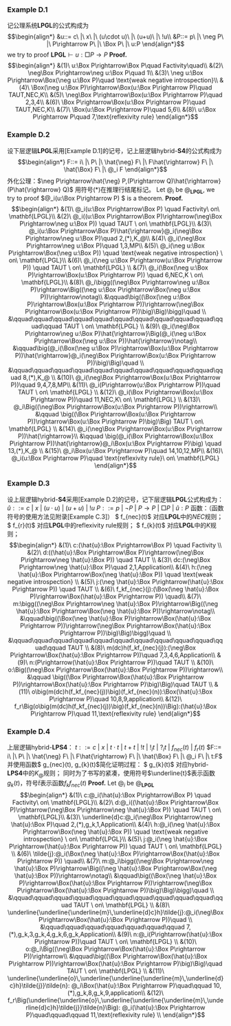 ### Example D.1
记公理系统$\mathbf{LPGL}$的公式构成为
$$\begin{align*}
    &u::= c\ |\ x\ |\ (u\cdot u)\ |\ (u+u)\ |\ !u\\
    &P::= p\ |\ \neg P\ |\ P\rightarrow P\ |\ \Box P\ |\ u:P
\end{align*}$$
we try to proof $\mathbf{LPGL}\vdash u:\Box P\rightarrow P$
**Proof.**
$$\begin{align*}
    &(1)\ u:\Box P\rightarrow\Box P\quad Factivity\quad\\
    &(2)\ \neg\Box P\rightarrow\neg u:\Box P\quad 1\\
    &(3)\ \neg u:\Box P\rightarrow\Box(\neg u:\Box P)\quad \text{weak negative introspection}\\
    &(4)\ \Box(\neg u:\Box P)\rightarrow\Box(u:\Box P\rightarrow P)\quad TAUT,NEC,K\\
    &(5)\ \neg\Box P\rightarrow\Box(u:\Box P\rightarrow P)\quad 2,3,4\\
    &(6)\ \Box P\rightarrow\Box(u:\Box P\rightarrow P)\quad TAUT,NEC,K\\
    &(7)\ \Box(u:\Box P\rightarrow P)\quad 5,6\\
    &(8)\ u:\Box P\rightarrow P\quad 7,\text{reflexivity rule}
\end{align*}$$

### Example D.2
设下层逻辑$\mathbf{LPGL}$采用[Example D.1]的记号，记上层逻辑$\text{hybrid-}\mathbf{S4}$的公式构成为
$$\begin{align*}
    F::= i\ |\ P\ |\ \hat{\neg} F\ |\ F\hat{\rightarrow} F\ |\ \hat{\Box} F\ |\ @_i F
\end{align*}$$
外化公理：$\neg P\rightarrow\hat{\neg} P,(P\rightarrow Q)\hat{\rightarrow}(P\hat{\rightarrow} Q)$ 用符号$(*)$在推理行结尾标记。
Let $@_i$ be $@_\mathbf{LPGL}$, we try to proof $@_i(u:\Box P\rightarrow P) $ is a theorem.
**Proof.** 
$$\begin{align*}
    &(1)\ @_i(u:\Box P\rightarrow\Box P) \quad Factivity\ on\ \mathbf{LPGL}\\
    &(2)\ @_i((u:\Box P\rightarrow\Box P)\rightarrow(\neg\Box P\rightarrow\neg u:\Box P)) \quad TAUT \ on\ \mathbf{LPGL}\\
    &(3)\ @_i(u:\Box P\rightarrow\Box P)\hat{\rightarrow}@_i(\neg\Box P\rightarrow\neg u:\Box P)\quad 2,(*),K_@\\
    &(4)\ @_i(\neg\Box P\rightarrow\neg u:\Box P)\quad 1,3,MP\\
    &(5)\ @_i(\neg u:\Box P\rightarrow\Box(\neg u:\Box P)) \quad \text{weak negative introspection} \ on\ \mathbf{LPGL}\\ 
    &(6)\ @_i(\neg u:\Box P\rightarrow(u:\Box P\rightarrow P)) \quad TAUT \ on\ \mathbf{LPGL} \\
    &(7)\ @_i(\Box(\neg u:\Box P)\rightarrow\Box(u:\Box P\rightarrow P)) \quad 6,NEC,K \ on\ \mathbf{LPGL}\\ 
    &(8)\ @_i\bigg((\neg\Box P\rightarrow\neg u:\Box P)\rightarrow\Big((\neg u:\Box P\rightarrow\Box(\neg u:\Box P))\rightarrow\notag\\
    &\qquad\big((\Box(\neg u:\Box P)\rightarrow\Box(u:\Box P\rightarrow P))\rightarrow(\neg\Box P\rightarrow\Box(u:\Box P\rightarrow P))\big)\Big)\bigg)\quad \\
    &\qquad\qquad\qquad\qquad\qquad\qquad\qquad\qquad\qquad\qquad\qquad\qquad TAUT \ on\ \mathbf{LPGL} \\
    &(9)\ @_i(\neg\Box P\rightarrow\neg u:\Box P)\hat{\rightarrow}\Big(@_i(\neg u:\Box P\rightarrow\Box(\neg u:\Box P))\hat{\rightarrow}\notag\\
    &\qquad\big(@_i(\Box(\neg u:\Box P)\rightarrow\Box(u:\Box P\rightarrow P))\hat{\rightarrow}@_i(\neg\Box P\rightarrow\Box(u:\Box P\rightarrow P))\big)\Big)\quad \\
    &\qquad\qquad\qquad\qquad\qquad\qquad\qquad\qquad\qquad\qquad\qquad 8,(*),K_@ \\
    &(10)\ @_i(\neg\Box P\rightarrow\Box(u:\Box P\rightarrow P))\quad 9,4,7,8,MP\\
    &(11)\ @_i(P\rightarrow(u:\Box P\rightarrow P))\quad TAUT \ on\ \mathbf{LPGL} \\
    &(12)\ @_i(\Box P\rightarrow\Box(u:\Box P\rightarrow P))\quad 11,NEC,K\ on\ \mathbf{LPGL} \\
    &(13)\ @_i\Big((\neg\Box P\rightarrow\Box(u:\Box P\rightarrow P))\rightarrow\\
    &\qquad \big((\Box P\rightarrow\Box(u:\Box P\rightarrow P))\rightarrow\Box(u:\Box P\rightarrow P)\big)\Big) TAUT \ on\ \mathbf{LPGL} \\
    &(14)\ @_i(\neg\Box P\rightarrow\Box(u:\Box P\rightarrow P))\hat{\rightarrow}\\
    &\qquad \big(@_i(\Box P\rightarrow\Box(u:\Box P\rightarrow P))\hat{\rightarrow}@_i\Box(u:\Box P\rightarrow P)\big) \quad 13,(*),K_@ \\ 
    &(15)\ @_i\Box(u:\Box P\rightarrow P)\quad 14,10,12,MP\\
    &(16)\ @_i(u:\Box P\rightarrow P)\quad \text{reflexivity rule}\ on\ \mathbf{LPGL}
\end{align*}$$

### Example D.3
设上层逻辑$\text{hybrid-}\mathbf{S4}$采用[Example D.2]的记号，记下层逻辑$\mathbf{LPGL}$公式构成为：
$\hat{u}::= c\ |\ x\ |\ (u\cdot u)\ |\ (u+u)\ |\ !u$
$P::= p\ |\ \neg P\ |\ P\rightarrow P\ |\ \Box P\ |\ \hat{u}:P$
函数：（函数符号的使用方法见附录[Example C.3]）
$ f_{nec}(t)$ 对应$\mathbf{LPGL}$中的$NEC$规则；
$ f_{r}(t)$ 对应$\mathbf{LPGL}$中的$\text{reflexivity rule}$规则；
$ f_{k}(t)$ 对应$\mathbf{LPGL}$中的$K$规则；
$$\begin{align*}
    &(1)\ c:(\hat{u}:\Box P\rightarrow\Box P) \quad Factivity \\
    &(2)\ d:((\hat{u}:\Box P\rightarrow\Box P)\rightarrow(\neg\Box P\rightarrow\neg \hat{u}:\Box P)) \quad TAUT  \\
    &(3)\ dc:(\neg\Box P\rightarrow\neg \hat{u}:\Box P)\quad 2,1,Application\\
    &(4)\ h:(\neg \hat{u}:\Box P\rightarrow\Box(\neg \hat{u}:\Box P)) \quad \text{weak negative introspection}  \\ 
    &(5)\ j:(\neg \hat{u}:\Box P\rightarrow(\hat{u}:\Box P\rightarrow P)) \quad TAUT   \\
    &(6)\ f_kf_{nec}(j):(\Box(\neg \hat{u}:\Box P)\rightarrow\Box(\hat{u}:\Box P\rightarrow P)) \quad\\ 
    &(7)\ m:\bigg((\neg\Box P\rightarrow\neg \hat{u}:\Box P)\rightarrow\Big((\neg \hat{u}:\Box P\rightarrow\Box(\neg \hat{u}:\Box P))\rightarrow\notag\\
    &\qquad\big((\Box(\neg \hat{u}:\Box P)\rightarrow\Box(\hat{u}:\Box P\rightarrow P))\rightarrow(\neg\Box P\rightarrow\Box(\hat{u}:\Box P\rightarrow P))\big)\Big)\bigg)\quad \\
    &\qquad\qquad\qquad\qquad\qquad\qquad\qquad\qquad\qquad\qquad\qquad\qquad TAUT   \\
    &(8)\ m(dc)h(f_kf_{nec}(j)):(\neg\Box P\rightarrow\Box(\hat{u}:\Box P\rightarrow P))\quad 7,3,4,6,Application\\
    &(9)\ n:(P\rightarrow(\hat{u}:\Box P\rightarrow P))\quad TAUT   \\
    &(10)\ o:\Big((\neg\Box P\rightarrow\Box(\hat{u}:\Box P\rightarrow P))\rightarrow\\
    &\qquad \big((\Box P\rightarrow\Box(\hat{u}:\Box P\rightarrow P))\rightarrow\Box(\hat{u}:\Box P\rightarrow P)\big)\Big)\quad  TAUT   \\
    &(11)\ o\big(m(dc)h(f_kf_{nec}(j))\big)(f_kf_{nec}(n)):\Box(\hat{u}:\Box P\rightarrow P)\quad 10,8,9,application\\
    &(12)\ f_r\Big(o\big(m(dc)h(f_kf_{nec}(j))\big)(f_kf_{nec}(n))\Big):(\hat{u}:\Box P\rightarrow P)\quad 11,\text{reflexivity rule} 
\end{align*}$$

### Example D.4

上层逻辑$\text{hybrid-}\mathbf{LPS4}$：
$t::= c\ |\ x\ |\ t\cdot t\ |\ t+t\ |\ !t\ |\ !_it\ |\ ?_it\ |\ f_{nec}(t)\ |\ f_r(t)$
$F::= i\ |\ P\ |\ \hat{\neg} F\ |\ F\hat{\rightarrow} F\ |\ \hat{\Box} F\ |\ @_i F\ |\ t:F$
并使用函数$ g_{nec}(t)$,$ g_{k}(t)$简化证明过程：
$ g_{k}(t)$ 对应$\text{hybrid-}\mathbf{LPS4}$中的$K_@$规则；
同时为了书写的紧凑，使用符号$\underline{t}$表示函数$g_k(t)$，符号$\tilde{t}$表示函数$f_kf_{nec}(t)$
**Proof.** Let $@_i$ be $@_\mathbf{LPGL}$
$$\begin{align*}
    &(1)\ c:@_i(\hat{u}:\Box P\rightarrow\Box P) \quad Factivity\ on\ \mathbf{LPGL}\\
    &(2)\ d:@_i((\hat{u}:\Box P\rightarrow\Box P)\rightarrow(\neg\Box P\rightarrow\neg \hat{u}:\Box P)) \quad TAUT \ on\ \mathbf{LPGL}\\
    &(3)\ \underline{d}c:@_i(\neg\Box P\rightarrow\neg \hat{u}:\Box P)\quad 2,(*),g_k,1,Application\\
    &(4)\ h:@_i(\neg \hat{u}:\Box P\rightarrow\Box(\neg \hat{u}:\Box P)) \quad \text{weak negative introspection} \ on\ \mathbf{LPGL}\\ 
    &(5)\ j:@_i(\neg \hat{u}:\Box P\rightarrow(\hat{u}:\Box P\rightarrow P)) \quad TAUT \ on\ \mathbf{LPGL} \\
    &(6)\ \tilde{j}:@_i(\Box(\neg \hat{u}:\Box P)\rightarrow\Box(\hat{u}:\Box P\rightarrow P)) \quad\\ 
    &(7)\ m:@_i\bigg((\neg\Box P\rightarrow\neg \hat{u}:\Box P)\rightarrow\Big((\neg \hat{u}:\Box P\rightarrow\Box(\neg \hat{u}:\Box P))\rightarrow\notag\\
    &\qquad\big((\Box(\neg \hat{u}:\Box P)\rightarrow\Box(\hat{u}:\Box P\rightarrow P))\rightarrow(\neg\Box P\rightarrow\Box(\hat{u}:\Box P\rightarrow P))\big)\Big)\bigg)\quad \\
    &\qquad\qquad\qquad\qquad\qquad\qquad\qquad\qquad\qquad\qquad\qquad TAUT \ on\ \mathbf{LPGL} \\
    &(8)\ \underline{\underline{\underline{m}\,\underline{d}c}h}\tilde{j}:@_i(\neg\Box P\rightarrow\Box(\hat{u}:\Box P\rightarrow P))\quad \\
    &\qquad\qquad\qquad\qquad\qquad\qquad\qquad 7,(*),g_k,3,g_k,4,g_k,6,g_k,Application\\
    &(9)\ n:@_i(P\rightarrow(\hat{u}:\Box P\rightarrow P))\quad TAUT \ on\ \mathbf{LPGL} \\
    &(10)\ o:@_i\Big((\neg\Box P\rightarrow\Box(\hat{u}:\Box P\rightarrow P))\rightarrow\\
    &\qquad\big((\Box P\rightarrow\Box(\hat{u}:\Box P\rightarrow P))\rightarrow\Box(\hat{u}:\Box P\rightarrow P)\big)\Big)\quad TAUT \ on\ \mathbf{LPGL} \\
    &(11)\ \underline{\underline{o}\,\underline{\underline{\underline{m}\,\underline{d}c}h}\tilde{j}}\tilde{n}: @_i\Box(\hat{u}:\Box P\rightarrow P)\quad\qquad 10,(*),g_k,8,g_k,9,application\\
    &(12)\ f_r\Big(\underline{\underline{o}\,\underline{\underline{\underline{m}\,\underline{d}c}h}\tilde{j}}\tilde{n}\Big): @_i(\hat{u}:\Box P\rightarrow P)\quad\qquad\qquad 11,\text{reflexivity rule} \\
\end{align*}$$

